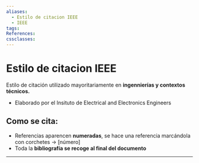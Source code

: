 ```yaml
---
aliases:
  - Estilo de citacion IEEE
  - IEEE
tags: 
References: 
cssclasses:
---
```

# Estilo de citacion IEEE

Estilo de citación utilizado mayoritariamente en **ingennierías y contextos técnicos.**

+ Elaborado por el Insituto de Electrical and Electronics Engineers

## Como se cita:
+ Referencias aparencen **numeradas**, se hace una referencia marcándola con corchetes → [número]
+ Toda la **bibliografía se recoge al final del documento**
***